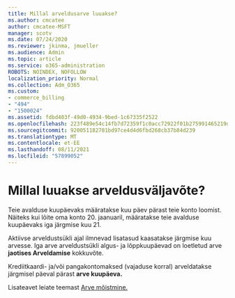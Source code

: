 ```yaml
---
title: Millal arveldusarve luuakse?
ms.author: cmcatee
author: cmcatee-MSFT
manager: scotv
ms.date: 07/24/2020
ms.reviewer: jkinma, jmueller
ms.audience: Admin
ms.topic: article
ms.service: o365-administration
ROBOTS: NOINDEX, NOFOLLOW
localization_priority: Normal
ms.collection: Adm_O365
ms.custom:
- commerce_billing
- "494"
- "1500024"
ms.assetid: fdbd403f-49d0-4934-9bed-1c67335f2522
ms.openlocfilehash: 223f489e54c14fb7d72359f1c0acc72922f01b275991465219d52f592267d4ed
ms.sourcegitcommit: 920051182781bd97ce4d4d6fbd268cb37b84d239
ms.translationtype: MT
ms.contentlocale: et-EE
ms.lasthandoff: 08/11/2021
ms.locfileid: "57899052"
---
```

# <a name="when-is-the-billing-statement-generated"></a>Millal luuakse arveldusväljavõte?

Teie avalduse kuupäevaks määratakse kuu päev pärast teie konto loomist. Näiteks kui lõite oma konto 20. jaanuaril, määratakse teie avalduse kuupäevaks iga järgmise kuu 21.

Aktiivse arveldustsükli ajal ilmnevad lisatasud kaasatakse järgmise kuu arvesse. Iga arve arveldustsükli algus- ja lõppkuupäevad on loetletud arve **jaotises Arveldamise** kokkuvõte.

Krediitkaardi- ja/või pangakontomaksed (vajaduse korral) arveldatakse järgmisel päeval pärast **arve kuupäeva.**
  
Lisateavet leiate teemast [Arve mõistmine.](https://docs.microsoft.com/microsoft-365/commerce/billing-and-payments/understand-your-invoice2)